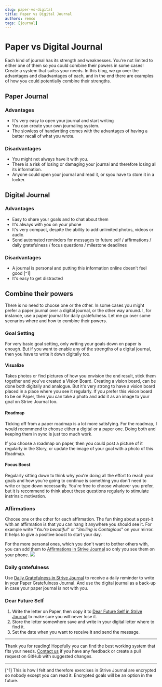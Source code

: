 ```yaml
---
slug: paper-vs-digital
title: Paper vs Digital Journal
authors: remco
tags: [journal]
---
```


# Paper vs Digital Journal
Each kind of journal has its strength and weaknesses. You're not limited to either one of them so you could combine their powers in some cases! Create a system that suitss your needs. In this blog, we go over the advantages and disadvantages of each, and in the end there are examples of how you could potentially combine their strengths.


## Paper Journal
### Advantages
- It's very easy to open your journal and start writing
- You can create your own journaling system.
- The slowless of handwriting comes with the advantages of having a better recall of what you wrote.
### Disadvantages
- You might not always have it with you.
- There is a risk of losing or damaging your journal and therefore losing all its information.
- Anyone could open your journal and read it, or syou have to store it in a locker.

## Digital Journal

### Advantages
- Easy to share your goals and to chat about them
- It's always with you on your phone
- It's very compact, despite the ability to add unlimited photos, videos or audio.
- Send automated reminders for messages to future self / affirmations / daily gratefulness / focus questions / milestone deadlines

### Disadvantages
- A journal is personal and putting this information online doesn't feel good [^1]
- It's easy to get distracted

## Combine their powers
There is no need to choose one or the other. In some cases you might prefer a paper journal over a digital journal, or the other way around. I, for instance, use a paper journal for daily gratefulness. Let me go over some scenarios where and how to combine their powers.

### Goal Setting
For very basic goal setting, only writing your goals down on paper is enough. But if you want to enable any of the strengths of a digital journal, then you have to write it down digitally too.

#### Visualize
Takes photos or find pictures of how you envision the end result, stick them together and you've created a Vision Board. Creating a vision board, can be done both digitally and analogue. But it's very strong to have a vision board placed in a place where you see it regularly. If you prefer this vision board to be on Paper, then you can take a photo and add it as an image to your goal on Strive Journal too.

#### Roadmap
Ticking off from a paper roadmap is a lot more satisfying. For the roadmap, I would recommend to choose either a digital or a paper one. Doing both and keeping them in sync is just too much work. 

If you choose a roadmap on paper, then you could post a picture of it regularly in the Story, or update the image of your goal with a photo of this Roadmap.

#### Focus Boost
Regularly sitting down to think why you're doing all the effort to reach your goals and how you're going to continue is something you don't need to write or type down necessarily. You're free to choose whatever you prefer, but it is recommend to think about these questions regularly to stimulate instrinsic motivation.

### Affirmations
Choose one or the other for each affirmation. The fun thing about a post-it with an affirmation is that you can hang it anywhere you should see it. For example write "_You're beautiful_" or "_Smiling is Contagious_" on your mirror. It helps to give a positive boost to start your day.

For the more personal ones, which you don't want to bother others with, you can add them to [Affirmations in Strive Journal](https://strivejournal.com/exercise/affirmations) so only you see them on your phone.
<img src="/img/affirmations-post-its.jpg" className="horizontal"/>

### Daily gratefulness
Use [Daily Gratefulness in Strive Journal](https://strivejournal.com/exercise/daily-gratefulness) to receive a daily reminder to write in your Paper Gratefulness Journal. And use the digital journal as a back-up in case your paper journal is not with you.

### Dear Future Self
1. Write the letter on Paper, then copy it to [Dear Future Self in Strive Journal](https://strivejournal.com/exercise/dear-future-self) to make sure you will never lose it.
2. Store the letter somewhere save and write in your digital letter where to find it.
3. Set the date when you want to receive it and send the message.

___

Thank you for reading! Hopefully you can find the best working system that fits your needs. [Contact us](mailto:remco@strivejournal.com) if you have any feedback or create a pull request on GitHub with suggested changes.

___

[^1] This is how I felt and therefore exercises in Strive Journal are encrypted so nobody except you can read it. Encrypted goals will be an option in the future.
